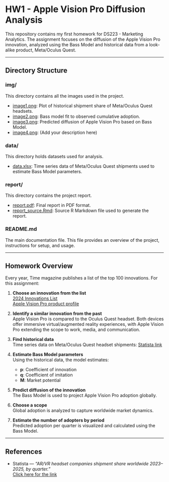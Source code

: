 # HW1 - Apple Vision Pro Diffusion Analysis

This repository contains my first homework for DS223 - Marketing Analytics. The assignment focuses on the diffusion of the Apple Vision Pro innovation, analyzed using the Bass Model and historical data from a look-alike product, Meta/Oculus Quest.  

---

## Directory Structure

### img/
This directory contains all the images used in the project.

- [image1.png](img/image1.png): Plot of historical shipment share of Meta/Oculus Quest headsets.  
- [image2.png](img/image2.png): Bass model fit to observed cumulative adoption.  
- [image3.png](img/image3.png): Predicted diffusion of Apple Vision Pro based on Bass Model.  
- [image4.png](img/image4.png): (Add your description here)

### data/
This directory holds datasets used for analysis.

- [data.xlsx](data/data.xlsx): Time series data of Meta/Oculus Quest shipments used to estimate Bass Model parameters.

### report/
This directory contains the project report.

- [report.pdf](report/report.pdf): Final report in PDF format.  
- [report_source.Rmd](report/report_source.Rmd): Source R Markdown file used to generate the report.

### README.md
The main documentation file. This file provides an overview of the project, instructions for setup, and usage.

---

## Homework Overview

Every year, Time magazine publishes a list of the top 100 innovations. For this assignment:

1. **Choose an innovation from the list**  
   [2024 Innovations List](https://www.popsci.com/technology/best-of-whats-new-2024/)  
   [Apple Vision Pro product profile](https://www.apple.com/apple-vision-pro/)

2. **Identify a similar innovation from the past**  
   Apple Vision Pro is compared to the Oculus Quest headset. Both devices offer immersive virtual/augmented reality experiences, with Apple Vision Pro extending the scope to work, media, and communication.

3. **Find historical data**  
   Time series data on Meta/Oculus Quest headset shipments: [Statista link](https://www.statista.com/statistics/1407105/ar-vr-headset-companies-shipment-share/)

4. **Estimate Bass Model parameters**  
   Using the historical data, the model estimates:  
   - **p**: Coefficient of innovation  
   - **q**: Coefficient of imitation  
   - **M**: Market potential  

5. **Predict diffusion of the innovation**  
   The Bass Model is used to project Apple Vision Pro adoption globally.

6. **Choose a scope**  
   Global adoption is analyzed to capture worldwide market dynamics.

7. **Estimate the number of adopters by period**  
   Predicted adoption per quarter is visualized and calculated using the Bass Model.

---

## References

- Statista — *“AR/VR headset companies shipment share worldwide 2023–2025, by quarter.”*  
  [Click here for the link](https://www.statista.com/statistics/1407105/ar-vr-headset-companies-shipment-share/)
